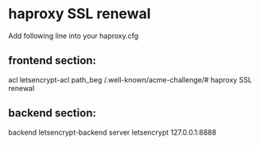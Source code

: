 # haproxy SSL renewal

Add following line into your haproxy.cfg


## frontend section:

acl letsencrypt-acl path_beg /.well-known/acme-challenge/# haproxy SSL renewal

## backend section: 

backend letsencrypt-backend
    server letsencrypt 127.0.0.1:8888
